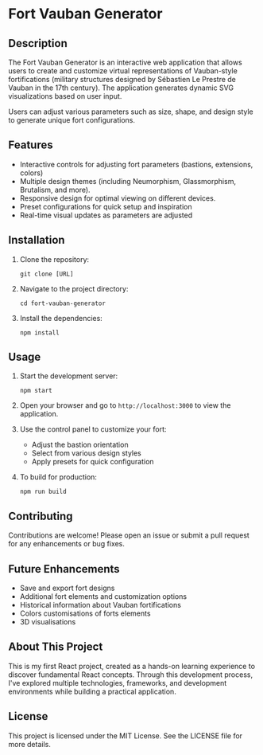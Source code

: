 # Fort Vauban Generator

## Description

The Fort Vauban Generator is an interactive web application that allows users to create and customize virtual representations of Vauban-style fortifications (military structures designed by Sébastien Le Prestre de Vauban in the 17th century). The application generates dynamic SVG visualizations based on user input.

Users can adjust various parameters such as size, shape, and design style to generate unique fort configurations.

## Features
- Interactive controls for adjusting fort parameters (bastions, extensions, colors)
- Multiple design themes (including Neumorphism, Glassmorphism, Brutalism, and more).
- Responsive design for optimal viewing on different devices.
- Preset configurations for quick setup and inspiration
- Real-time visual updates as parameters are adjusted

## Installation

1. Clone the repository:
   ```
   git clone [URL]
   ```

2. Navigate to the project directory:
   ```
   cd fort-vauban-generator
   ```

3. Install the dependencies:
   ```
   npm install
   ```

## Usage

1. Start the development server:
   ```
   npm start
   ```

2. Open your browser and go to `http://localhost:3000` to view the application.

3. Use the control panel to customize your fort:
   - Adjust the bastion orientation
   - Select from various design styles
   - Apply presets for quick configuration

4. To build for production:
   ```
   npm run build
   ```

## Contributing
Contributions are welcome! Please open an issue or submit a pull request for any enhancements or bug fixes.

## Future Enhancements
- Save and export fort designs
- Additional fort elements and customization options
- Historical information about Vauban fortifications
- Colors customisations of forts elements
- 3D visualisations

## About This Project

This is my first React project, created as a hands-on learning experience to discover fundamental React concepts. Through this development process, I've explored multiple technologies, frameworks, and development environments while building a practical application.

## License
This project is licensed under the MIT License. See the LICENSE file for more details.
